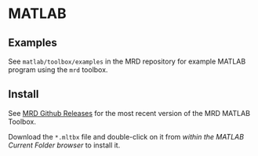 # MATLAB

## Examples

See `matlab/toolbox/examples` in the MRD repository for example MATLAB program using the `mrd` toolbox.

## Install

See [MRD Github Releases](https://github.com/ismrmrd/mrd/releases) for the most recent version of the MRD MATLAB Toolbox.

Download the `*.mltbx` file and double-click on it from *within the MATLAB Current Folder browser* to install it.
